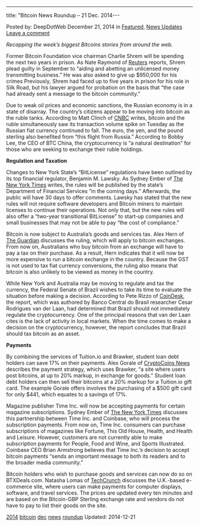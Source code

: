 ---
title: "Bitcoin News Roundup – 21 Dec. 2014---

<article class="post-listing post-8686 post type-post status-publish format-standard has-post-thumbnail hentry tag-1779 tag-bitcoin tag-dec tag-news tag-roundup">
Posted by: DeepDotWeb
<span>December 21, 2014</span>
<span>in <a href="https://www.deepdotweb.com/category/deepdot-news/" rel="category tag">Featured</a>, <a href="https://www.deepdotweb.com/category/news-updates/" rel="category tag">News Updates</a></span>
<a href="/2014/12/21/bitcoin-news-roundup-21-dec-2014/#respond">Leave a comment</a></span>
</p>
<p><em>Recapping the week&#8217;s biggest Bitcoins stories from around the web. </em></p>
<p>Former Bitcoin Foundation vice chairman Charlie Shrem will be spending the next two years in prison. As Nate Raymond of <a href="http://www.reuters.com/article/2014/12/19/us-usa-crime-bitcoin-idUSKBN0JX2CW20141219">Reuters</a> reports, Shrem plead guilty in September to “aiding and abetting an unlicensed money transmitting business.” He was also asked to give up $950,000 for his crimes Previously, Shrem had faced up to five years in prison for his role in Silk Road, but his lawyer argued for probation on the basis that “the case had already sent a message to the bitcoin community.”</p>
<p>Due to weak oil prices and economic sanctions, the Russian economy is in a state of disarray. The country&#8217;s citizens appear to be moving into bitcoin as the ruble tanks. According to Matt Clinch of <a href="http://www.cnbc.com/id/102275772">CNBC</a> writes, bitcoin and the ruble simultaneously saw its transaction volume spike on Tuesday as the Russian fiat currency continued to fall. The euro, the yen, and the pound sterling also benefited from “this flight from Russia.” According to Bobby Lee, the CEO of BTC China, the cryptocurrency is “a natural destination” for those who are seeking to exchange their ruble holdings.</p>
<p><strong>Regulation and Taxation</strong></p>
<p>Changes to New York State&#8217;s “BitLicense” regulations have been outlined by its top financial regulator, Benjamin M. Lawsky. As Sydney Ember of <a href="http://dealbook.nytimes.com/2014/12/18/new-york-regulator-outlines-changes-to-bitcoin-rules/?_r=0">The New York Times</a> writes, the rules will be published by the state&#8217;s Department of Financial Services “in the coming days.” Afterwards, the public will have 30 days to offer comments. Lawsky has stated that the new rules will not require software developers and Bitcoin miners to maintain licenses to continue their operations. Not only that, but the new rules will also offer a “two-year transitional BitLicense” to start-up companies and small businesses that may not be able to pay “the cost of compliance.”</p>
<p>Bitcoin is now subject to Australia&#8217;s goods and services tax. Alex Hern of <a href="http://www.theguardian.com/technology/2014/dec/19/bitcoin-hit-tax-blow-australia">The Guardian</a> discusses the ruling, which will apply to bitcoin exchanges. From now on, Australians who buy bitcoin from an exchange will have to pay a tax on their purchase. As a result, Hern indicates that it will now be more expensive to run a bitcoin exchange in the country. Because the GST is not used to tax fiat currency conversions, the ruling also means that bitcoin is also unlikely to be viewed as money in the country.</p>
<p>While New York and Australia may be moving to regulate and tax the currency, the Federal Senate of Brazil wishes to take its time to evaluate the situation before making a decision. According to Pete Rizzo of <a href="http://www.coindesk.com/brazilian-senate-report-bitcoin-regulation/">CoinDesk</a>, the report, which was authored by Banco Central do Brasil researcher Cesar Rodrigues van der Laan, had determined that Brazil should not immediately regulate the cryptocurrency. One of the principal reasons that van der Laan cites is the lack of activity in local markets. When the time comes to make a decision on the cryptocurrency, however, the report concludes that Brazil should tax bitcoin as an asset.</p>
<p><strong>Payments</strong></p>
<p>By combining the services of Tuition.io and Brawker, student loan debt holders can save 17% on their payments. Alex Gorale of <a href="https://www.cryptocoinsnews.com/paying-student-loans-using-bitcoin-saving-17/">CryptoCoins News</a> describes the payment strategy, which uses Brawker, “a site where users post bitcoins, at up to 20% markup, in exchange for goods.” Student loan debt holders can then sell their bitcoins at a 20% markup for a Tuition.io gift card. The example Gorale offers involves the purchasing of a $500 gift card for only $441, which equates to a savings of 17%.</p>
<p>Magazine publisher Time Inc. will now be accepting payments for certain magazine subscriptions. Sydney Ember of <a href="http://dealbook.nytimes.com/2014/12/16/time-inc-begins-accepting-bitcoin-payments/">The New York Times</a> discusses this partnership between Time Inc. and Coinbase, who will process the subscription payments. From now on, Time Inc. consumers can purchase subscriptions of magazines like Fortune, This Old House, Health, and Health and Leisure. However, customers are not currently able to make subscription payments for People, Food and Wine, and Sports Illustrated. Coinbase CEO Brian Armstrong believes that Time Inc.&#8217;s decision to accept bitcoin payments “sends an important message to both its readers and to the broader media community.”</p>
<p>Bitcoin holders who wish to purchase goods and services can now do so on BTXDeals.com. Natasha Lomas of <a href="http://techcrunch.com/2014/12/18/btxdeals/">TechCrunch</a> discusses the U.K.-based e-commerce site, where users can make payments for computer displays, software, and travel services. The prices are updated every ten minutes and are based on the Bitcoin-GBP Sterling exchange rate and vendors do not have to pay to list their goods on the site.</p>
</div>
 <a href="https://www.deepdotweb.com/tag/2014/" rel="tag">2014</a> <a href="https://www.deepdotweb.com/tag/bitcoin/" rel="tag">bitcoin</a> <a href="https://www.deepdotweb.com/tag/dec/" rel="tag">dec</a> <a href="https://www.deepdotweb.com/tag/news/" rel="tag">news</a> <a href="https://www.deepdotweb.com/tag/roundup/" rel="tag">roundup</a></span> 
Updated: 2014-12-21
    
